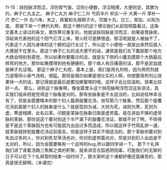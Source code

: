 11-15：趺阳脉浮而涩，浮则胃气强，涩则小便数，浮涩相搏，大便则坚，其脾为约，麻子仁丸主之。
麻子仁丸方
麻子仁二升  芍药半斤  枳实一斤  大黄一斤  厚朴一尺  杏仁一升
右六味，末之，炼蜜和丸梧桐子大，饮服十丸，日三，渐加，以知为度。
那接下来一个脾约丸啊，那这个脾约的这个理论我们从前阳明篇看过，这条文基本上读过的条文，那伤寒论重复的。他就说趺阳脉是浮而涩，如果是胃脉呢，浮起来代表他的这个阳气它浮上来，胃火旺可是脾很虚。那涩呢就是人被抽干了，代表这个人因为身体的这个腑的运行太过了，所以这个小便他一直尿出来然后就人大便就干在里头。那这个麻子仁丸的话大便干的话，通常是我们左下腹部那个地方大肠会特别有感觉，所以如果你要腹诊的话，就是左下侧的小腹去摸那个大肠最后转弯的地方，那你如果摸得到他有硬硬的，那个病人有压痛感的话，那不是淤血就是麻子丸证哦。
那这个麻子仁丸呢，基本上是，我们是用丸剂啦，因为用煎剂就力道等同小承气汤啦，很猛。那但是偶尔如果是很壮实的人啊，你想要用煎剂让效果快一点的话，那记得就是最后是要加蜂蜜喝的哦，这样子会比较温和，效果比较好一点。
那么，讲到这个脉象啊，像金匮里头这个趺阳脉啊浮而涩这些讲法，其实我们临床把是觉得这个脉象是对的。那有些脉象是不太适当的，比如说桂林本没有了，但是金匮要略本的那个妇人篇用旋覆花汤，他写那几个脉象，然后那个旋覆花汤前面那个妇人的脉象是什么？就是弦则为减，大则为芤，减则为寒，芤则为虚，寒虚相搏，此名曰革。问题是革脉在脉象归类是虚劳篇，是在讲血不够的虚劳脉的革脉，那你说这个要对到这个半产漏下的旋覆花汤证，那就不对了啊，不晓得是不是这个革脉因为也有可能因为出血过多而造成，所以就这样子竹简乱拼一通，就革脉就拼到旋覆花汤证前面去，但是这样子其实不很适当的，那个革脉你要对到失血过多的人，你对到炙甘草汤也对，你对到虚劳篇也对，但是对到妇人出血是不太对的，所以，因为金匮要略有一个这样的bug,所以跟同学讲一下。
那下个礼拜我们讲了肾着汤跟三焦解之类的积聚，就来讲百合狐惑阴阳毒，可能我们的无聊的日子可以在下个礼拜暂时结束一段时间了。那大家听这个课都好像还蛮痛苦的，那真是很无聊啊。（本课完）
